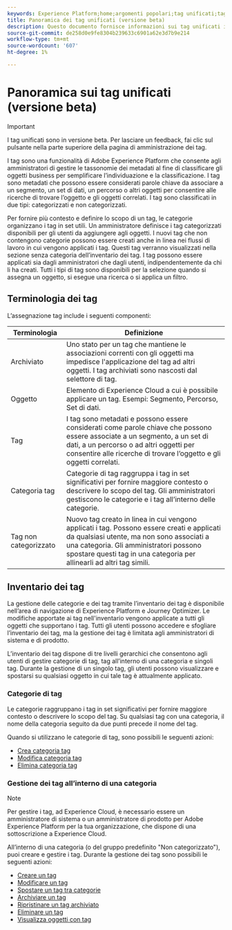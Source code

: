 ```yaml
---
keywords: Experience Platform;home;argomenti popolari;tag unificati;tag;
title: Panoramica dei tag unificati (versione beta)
description: Questo documento fornisce informazioni sui tag unificati in Adobe Experience Platform
source-git-commit: de258d0e9fe8304b239633c6901a62e3d7b9e214
workflow-type: tm+mt
source-wordcount: '607'
ht-degree: 1%

---
```


# Panoramica sui tag unificati (versione beta)

>[!IMPORTANT]
>
>I tag unificati sono in versione beta. Per lasciare un feedback, fai clic sul pulsante nella parte superiore della pagina di amministrazione dei tag.

I tag sono una funzionalità di Adobe Experience Platform che consente agli amministratori di gestire le tassonomie dei metadati al fine di classificare gli oggetti business per semplificare l’individuazione e la classificazione. I tag sono metadati che possono essere considerati parole chiave da associare a un segmento, un set di dati, un percorso o altri oggetti per consentire alle ricerche di trovare l’oggetto e gli oggetti correlati. I tag sono classificati in due tipi: categorizzati e non categorizzati.

Per fornire più contesto e definire lo scopo di un tag, le categorie organizzano i tag in set utili. Un amministratore definisce i tag categorizzati disponibili per gli utenti da aggiungere agli oggetti. I nuovi tag che non contengono categorie possono essere creati anche in linea nei flussi di lavoro in cui vengono applicati i tag. Questi tag verranno visualizzati nella sezione senza categoria dell’inventario dei tag. I tag possono essere applicati sia dagli amministratori che dagli utenti, indipendentemente da chi li ha creati. Tutti i tipi di tag sono disponibili per la selezione quando si assegna un oggetto, si esegue una ricerca o si applica un filtro.

## Terminologia dei tag

L’assegnazione tag include i seguenti componenti:

| Terminologia | Definizione |
| --- | --- |
| Archiviato | Uno stato per un tag che mantiene le associazioni correnti con gli oggetti ma impedisce l&#39;applicazione del tag ad altri oggetti.  I tag archiviati sono nascosti dal selettore di tag. |
| Oggetto | Elemento di Experience Cloud a cui è possibile applicare un tag.  Esempi: Segmento, Percorso, Set di dati. |
| Tag | I tag sono metadati e possono essere considerati come parole chiave che possono essere associate a un segmento, a un set di dati, a un percorso o ad altri oggetti per consentire alle ricerche di trovare l’oggetto e gli oggetti correlati. |
| Categoria tag | Categorie di tag raggruppa i tag in set significativi per fornire maggiore contesto o descrivere lo scopo del tag.  Gli amministratori gestiscono le categorie e i tag all’interno delle categorie. |
| Tag non categorizzato | Nuovo tag creato in linea in cui vengono applicati i tag. Possono essere creati e applicati da qualsiasi utente, ma non sono associati a una categoria.  Gli amministratori possono spostare questi tag in una categoria per allinearli ad altri tag simili. |

## Inventario dei tag

La gestione delle categorie e dei tag tramite l’inventario dei tag è disponibile nell’area di navigazione di Experience Platform e Journey Optimizer. Le modifiche apportate ai tag nell&#39;inventario vengono applicate a tutti gli oggetti che supportano i tag. Tutti gli utenti possono accedere e sfogliare l’inventario dei tag, ma la gestione dei tag è limitata agli amministratori di sistema e di prodotto.

L’inventario dei tag dispone di tre livelli gerarchici che consentono agli utenti di gestire categorie di tag, tag all’interno di una categoria e singoli tag. Durante la gestione di un singolo tag, gli utenti possono visualizzare e spostarsi su qualsiasi oggetto in cui tale tag è attualmente applicato.

### Categorie di tag

Le categorie raggruppano i tag in set significativi per fornire maggiore contesto o descrivere lo scopo del tag. Su qualsiasi tag con una categoria, il nome della categoria seguito da due punti precede il nome del tag.

Quando si utilizzano le categorie di tag, sono possibili le seguenti azioni:

* [Crea categoria tag](./ui/tags-categories.md#create-tag-category)
* [Modifica categoria tag](./ui/tags-categories.md#edit-tag-category-edit-tag-category)
* [Elimina categoria tag](./ui/tags-categories.md#delete-tag-category-delete-tag-category)

### Gestione dei tag all’interno di una categoria

>[!NOTE]
>
>Per gestire i tag, ad Experience Cloud, è necessario essere un amministratore di sistema o un amministratore di prodotto per Adobe Experience Platform per la tua organizzazione, che dispone di una sottoscrizione a Experience Cloud.

All’interno di una categoria (o del gruppo predefinito &quot;Non categorizzato&quot;), puoi creare e gestire i tag. Durante la gestione dei tag sono possibili le seguenti azioni:

* [Creare un tag](./ui/managing-tags.md#create-a-tag-create-tag)
* [Modificare un tag](./ui/managing-tags.md#edit-a-tag-edit-tag)
* [Spostare un tag tra categorie](./ui/managing-tags.md#move-a-tag-between-categories-move-tag)
* [Archiviare un tag](./ui/managing-tags.md#archive-a-tag-archive-tag)
* [Ripristinare un tag archiviato](./ui/managing-tags.md#restore-an-archived-tag-restore-archived-tag)
* [Eliminare un tag](./ui/managing-tags.md#delete-a-tag-delete-tag)
* [Visualizza oggetti con tag](./ui/managing-tags.md#viewing-tagged-objects-view-tagged)
